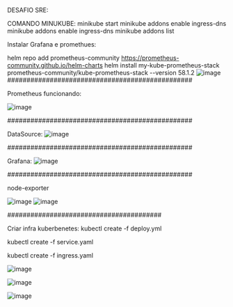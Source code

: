DESAFIO SRE:

COMANDO MINUKUBE:
minikube start
minikube addons enable ingress-dns
minikube addons enable ingress-dns
minikube addons list



Instalar Grafana e promethues: 

helm repo add prometheus-community https://prometheus-community.github.io/helm-charts
helm install my-kube-prometheus-stack prometheus-community/kube-prometheus-stack --version 58.1.2
![image](https://github.com/danilo-alencar/desafio-sre/assets/46189256/b93e0672-18cb-42e5-99d5-712a8d5b7153)
################################################

Prometheus funcionando:

![image](https://github.com/danilo-alencar/desafio-sre/assets/46189256/38c129fe-9837-495e-bba1-065151268cae)

################################################

DataSource:
![image](https://github.com/danilo-alencar/desafio-sre/assets/46189256/3385990a-e2cd-4054-b0f3-14301daeeb7d)

################################################


Grafana:
![image](https://github.com/danilo-alencar/desafio-sre/assets/46189256/24f73add-27f9-4dfa-b3a0-e6812d813fb6)

################################################

node-exporter

![image](https://github.com/danilo-alencar/desafio-sre/assets/46189256/49d6790d-8601-4f3c-9834-cce806b9d62f)
![image](https://github.com/danilo-alencar/desafio-sre/assets/46189256/842e19b2-eda4-47ef-83ea-af943423dd9a)

########################################

Criar infra kuberbenetes:
kubectl create -f deploy.yml

kubectl create -f service.yaml

kubectl create -f ingress.yaml

![image](https://github.com/danilo-alencar/desafio-sre/assets/46189256/407cc9c7-7fe5-44db-9bb6-b61461426be0)


![image](https://github.com/danilo-alencar/desafio-sre/assets/46189256/32bdd04f-37d5-4a65-a97d-953a2a0dd386)

![image](https://github.com/danilo-alencar/desafio-sre/assets/46189256/ce67cc69-867d-416e-a1ca-0d2a3d8b3030)





